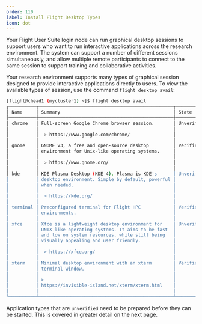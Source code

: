 ```yaml
---
order: 110
label: Install Flight Desktop Types
icon: dot
---
```




Your Flight User Suite login node can run graphical desktop sessions to support users who want to run interactive applications across the research environment. The system can support a number of different sessions simultaneously, and allow multiple remote participants to connect to the same session to support training and collaborative activities.



Your research environment supports many types of graphical session designed to provide interactive applications directly to users. To view the available types of session, use the command `flight desktop avail`:

```bash
[flight@chead1 (mycluster1) ~]$ flight desktop avail
┌──────────┬──────────────────────────────────────────────────┬────────────┐
│ Name     │ Summary                                          │ State      │
├──────────┼──────────────────────────────────────────────────┼────────────┤
│ chrome   │ Full-screen Google Chrome browser session.       │ Unverified │
│          │                                                  │            │
│          │  > https://www.google.com/chrome/                │            │
│          │                                                  │            │
│ gnome    │ GNOME v3, a free and open-source desktop         │ Verified   │
│          │ environment for Unix-like operating systems.     │            │
│          │                                                  │            │
│          │  > https://www.gnome.org/                        │            │
│          │                                                  │            │
│ kde      │ KDE Plasma Desktop (KDE 4). Plasma is KDE's      │ Unverified │
│          │ desktop environment. Simple by default, powerful │            │
│          │ when needed.                                     │            │
│          │                                                  │            │
│          │  > https://kde.org/                              │            │
│          │                                                  │            │
│ terminal │ Preconfigured terminal for Flight HPC            │ Verified   │
│          │ environments.                                    │            │
│          │                                                  │            │
│ xfce     │ Xfce is a lightweight desktop environment for    │ Unverified │
│          │ UNIX-like operating systems. It aims to be fast  │            │
│          │ and low on system resources, while still being   │            │
│          │ visually appealing and user friendly.            │            │
│          │                                                  │            │
│          │  > https://xfce.org/                             │            │
│          │                                                  │            │
│ xterm    │ Minimal desktop environment with an xterm        │ Verified   │
│          │ terminal window.                                 │            │
│          │                                                  │            │
│          │ >                                                │            │
│          │ https://invisible-island.net/xterm/xterm.html    │            │
│          │                                                  │            │
└──────────┴──────────────────────────────────────────────────┴────────────┘
```

Application types that are `unverified` need to be prepared before they can be started. This is covered in greater detail on the next page.
